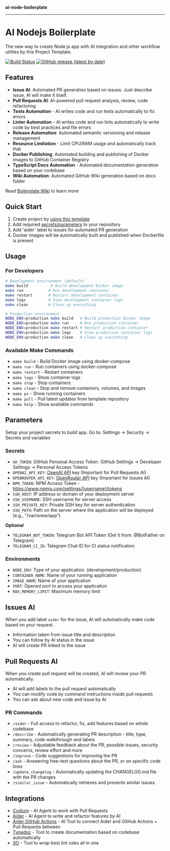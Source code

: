 **ai-node-boilerplate**

***

# AI Nodejs Boilerplate

The new way to create Node.js app with AI integration and other workflow utilites by this Project Template.

[![Build Status](https://github.com/javeoff/ai-node-boilerplate/workflows/Test/badge.svg)](https://github.com/javeoff/ai-node-boilerplate/actions?query=workflow%3ATest+branch%3Amain)
[![GitHub release (latest by date)](https://img.shields.io/github/v/release/javeoff/ai-node-boilerplate)](https://github.com/javeoff/ai-node-boilerplate/releases)

## Features

- **Issue AI**: Automated PR generation based on issues. Just describe issue, AI will make it itself.
- **Pull Requests AI**: AI-powered pull request analysis, review, code refactoring
- **Tests Automation** - AI writes code and run tests automatically to fix errors
- **Linter Automation** - AI writes code and run lints automatically to write code by best practices and file errors
- **Release Automation**: Automated semantic versioning and release management
- **Resource Limitation** - Limit CPU/RAM usage and automatically track that
- **Docker Publishing**: Automated building and publishing of Docker images to GitHub Container Registry
- **TypeScript Docs Automation** - Automated documentation generation based on your codebase
- **Wiki Automation**: Automated GitHub Wiki generation based on docs folder

Read [Boilerplate Wiki](https://github.com/javeoff/ai-node-boilerplate/wiki) to learn more

## Quick Start

1. Create project by [using this template](https://github.com/new?template_name=ai-node-boilerplate&template_owner=javeoff)
2. Add required [secrets/parameters](https://github.com/javeoff/ai-node-boilerplate?tab=readme-ov-file#parameters) to your repository
3. Add 'aider' label to issues for automated PR generation
4. Docker images will be automatically built and published when Dockerfile is present

## Usage

### For Developers

```bash
# Development environment (default)
make build          # Build development Docker image
make run           # Run development container
make restart       # Restart development container
make logs          # View development container logs
make clean         # Clean up everything

# Production environment
NODE_ENV=production make build   # Build production Docker image
NODE_ENV=production make run     # Run production container
NODE_ENV=production make restart # Restart production container
NODE_ENV=production make logs    # View production container logs
NODE_ENV=production make clean   # Clean up everything
```

### Available Make Commands

- `make build` - Build Docker image using docker-compose
- `make run` - Run containers using docker-compose
- `make restart` - Restart containers
- `make logs` - Show container logs
- `make stop` - Stop containers
- `make clean` - Stop and remove containers, volumes, and images
- `make ps` - Show running containers
- `make pull` - Pull latest updates from template repository
- `make help` - Show available commands

## Parameters

Setup your project secrets to build app. Go to: Settings → Security → Secrets and variables

### Secrets

- `GH_TOKEN`: GitHub Personal Access Token. GitHub Settings → Developer Settings → Personal Access Tokens
- `OPENAI_API_KEY`: [OpenAI API](https://platform.openai.com/settings/organization/api-keys) key (Important for Pull Requests AI)
- `OPENROUTER_API_KEY`: [OpenRouter API](https://openrouter.ai/) key (Important for Issues AI)
- `NPM_TOKEN`: NPM Access Token - https://www.npmjs.com/settings/[username]/tokens
- `SSH_HOST`: IP address or domain of your deployment server
- `SSH_USERNAME`: SSH username for server access
- `SSH_PRIVATE_KEY`: Private SSH key for server authentication
- `SSH_PATH`: Path on the server where the application will be deployed (e.g., "/var/www/app")

**Optional**
- `TELEGRAM_BOT_TOKEN`: Telegram Bot API Token (Get it from: @BotFather on Telegram)
- `TELEGRAM_CI_ID`: Telegram Chat ID for CI status notification

### Environments

- `NODE_ENV`: Type of your application. (development/production)
- `CONTAINER_NAME`: Name of your running application
- `IMAGE_NAME`: Name of your application
- `PORT`: Opened port to access your application
- `MAX_MEMORY_LIMIT`: Maximum memory limit

## Issues AI

When you add label `aider` for the issue, AI will automatically make code based on your request.

- Information taken from issue title and description
- You can follow by AI status in the issue
- AI will create PR linked to the issue

## Pull Requests AI

When you create pull request will be created, AI will review your PR automatically.

- AI will add labels to the pull request automatically
- You can modify code by command instructions inside pull requests
- You can ask about new code and issue by AI

### PR Commands

- `/aider` - Full access to refactor, fix, add features based on whole codebase
- `/describe` - Automatically generating PR description - title, type, summary, code walkthrough and labels
- `/review` - Adjustable feedback about the PR, possible issues, security concerns, review effort and more
- `/improve` - Code suggestions for improving the PR
- `/ask` - Answering free-text questions about the PR, or on specific code lines
- `/update_changelog` - Automatically updating the CHANGELOG.md file with the PR changes 
- `/similar_issue` - Automatically retrieves and presents similar issues 

## Integrations

- [Codium](https://github.com/Codium-ai/pr-agent) - AI Agent to work with Pull Requests
- [Aider](https://github.com/Aider-AI/aider/) - AI Agent to write and refactor features by AI
- [Aider GitHub Actions](https://github.com/javeoff/aider-github-actions) - AI Tool to connect Aider and GitHub Actions + Pull Requests between
- [Typedoc](https://github.com/TypeStrong/typedoc/) - Tool to create documentation based on codebase automatically
- [XO](https://www.npmjs.com/package/xo) - Tool to wrap best lint rules all in one
